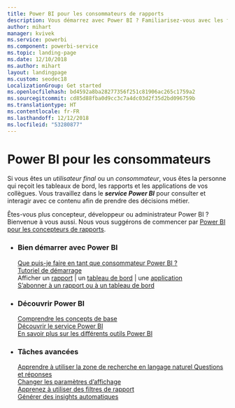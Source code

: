 ```yaml
---
title: Power BI pour les consommateurs de rapports
description: Vous démarrez avec Power BI ? Familiarisez-vous avec les fonctionnalités de Power BI et découvrez ce que vous pouvez faire en tant que consommateur ou utilisateur final de Power BI.
author: mihart
manager: kvivek
ms.service: powerbi
ms.component: powerbi-service
ms.topic: landing-page
ms.date: 12/10/2018
ms.author: mihart
layout: landingpage
ms.custom: seodec18
LocalizationGroup: Get started
ms.openlocfilehash: bd4592a8ba28277356f251c81906ac265c1759a2
ms.sourcegitcommit: cd85d88fba0d9cc3c7a4dc03d2f35d2bd096759b
ms.translationtype: HT
ms.contentlocale: fr-FR
ms.lasthandoff: 12/12/2018
ms.locfileid: "53280877"
---
```

# <a name="power-bi-for-consumers"></a>Power BI pour les consommateurs
Si vous êtes un *utilisateur final* ou un *consommateur*, vous êtes la personne qui reçoit les tableaux de bord, les rapports et les applications de vos collègues. Vous travaillez dans le ***service Power BI*** pour consulter et interagir avec ce contenu afin de prendre des décisions métier.

Êtes-vous plus concepteur, développeur ou administrateur Power BI ? Bienvenue à vous aussi. Nous vous suggérons de commencer par [Power BI pour les concepteurs de rapports](../power-bi-creator-landing.md).

<ul class="panelContent cardsF"> 
              <li> 
                             <div class="cardSize"> 
                                           <div class="cardPadding"> 
                                                          <div class="card"> 
                                                                        <div class="cardText"> 
                                                                                      <h3>Bien démarrer avec Power BI</h3> 
                                                                                      <p></p>
                                                                                            <a href="end-user-consumer.md">Que puis-je faire en tant que consommateur Power BI ?</a><br/> 
                                                                                            <a href="../service-get-started.md">Tutoriel de démarrage</a><br/>
Afficher un <a href="end-user-report-open.md">rapport</a> | un <a href="end-user-dashboard-open.md">tableau de bord</a> | une <a href="end-user-apps.md">application</a><br/> 
                                                                                            <!--<a href="end-user-collaborate.md">Collaborate</a><br/> -->
                                                                                            <a href="end-user-subscribe.md">S’abonner à un rapport ou à un tableau de bord</a><br/> 
                                                                        </div> 
                                                          </div> 
                                           </div> 
                             </div> 
              </li>
              <li> 
                             <div class="cardSize"> 
                                           <div class="cardPadding"> 
                                                          <div class="card"> 
                                                                        <div class="cardText"> 
                                                                                      <h3>Découvrir Power BI</h3> 
                                                                                      <p></p>
                                                                                            <a href="end-user-basic-concepts.md">Comprendre les concepts de base</a><br/>
                                                                                            <a href="end-user-experience.md">Découvrir le service Power BI</a><br/> 
                                                                                            <a href="../power-bi-overview.md">En savoir plus sur les différents outils Power BI</a><br/> 
                                                                                            <!--<a href="end-user-faq.md">FAQ: Frequently Asked Questions</a> -->
                                                                        </div> 
                                                          </div> 
                                           </div> 
                             </div> 
              </li>
              <li> 
                             <div class="cardSize"> 
                                           <div class="cardPadding"> 
                                                          <div class="card"> 
                                                                        <div class="cardText"> 
                                                                                      <h3>Tâches avancées</h3> 
                                                                                      <p></p>
                                                                                            <a href="end-user-q-and-a.md">Apprendre à utiliser la zone de recherche en langage naturel Questions et réponses</a><br/> 
                                                                                            <a href="end-user-focus.md">Changer les paramètres d’affichage</a><br/> 
                                                                                            <a href="end-user-report-filter.md">Apprenez à utiliser des filtres de rapport</a><br> 
                                                                                            <a href="end-user-insights.md">Générer des insights automatiques</a><br/> 
                                                                        </div> 
                                                          </div> 
                                           </div> 
                             </div> 
              </li>
</ul>


